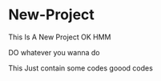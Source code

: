 # New-Project
This Is A New Project
OK
HMM






DO whatever you wanna do

This Just contain some codes goood codes
